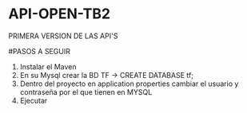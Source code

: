 # API-OPEN-TB2

PRIMERA VERSION DE LAS API'S

#PASOS A SEGUIR

1. Instalar el Maven 
2. En su Mysql crear la BD TF
    -> CREATE DATABASE tf;
3. Dentro del proyecto en application properties cambiar el usuario y contraseña por el que tienen en MYSQL 
4. Ejecutar    
